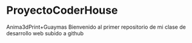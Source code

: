 # ProyectoCoderHouse
Anima3dPrint+Guaymas
Bienvenido al primer repositorio de mi clase de desarrollo web subido a github
